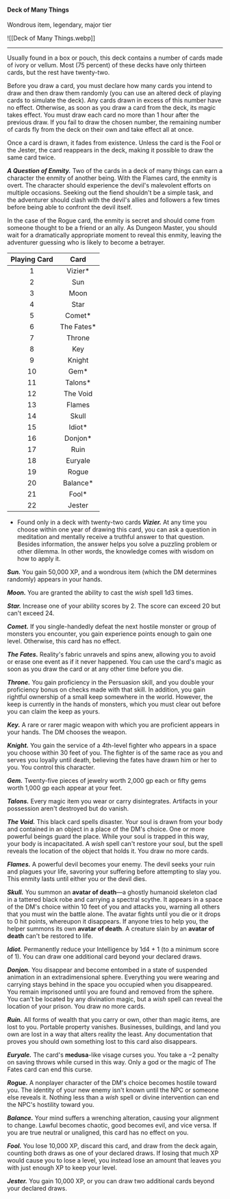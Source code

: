 #### Deck of Many Things

Wondrous item, legendary, major tier

![[Deck of Many Things.webp]]

---

Usually found in a box or pouch, this deck contains a number of cards made of ivory or vellum. Most (75 percent) of these decks have only thirteen cards, but the rest have twenty-two.

Before you draw a card, you must declare how many cards you intend to draw and then draw them randomly (you can use an altered deck of playing cards to simulate the deck). Any cards drawn in excess of this number have no effect. Otherwise, as soon as you draw a card from the deck, its magic takes effect. You must draw each card no more than 1 hour after the previous draw. If you fail to draw the chosen number, the remaining number of cards fly from the deck on their own and take effect all at once.

Once a card is drawn, it fades from existence. Unless the card is the Fool or the Jester, the card reappears in the deck, making it possible to draw the same card twice.

***A Question of Enmity.*** Two of the cards in a deck of many things can earn a character the enmity of another being. With the Flames card, the enmity is overt. The character should experience the devil's malevolent efforts on multiple occasions. Seeking out the fiend shouldn't be a simple task, and the adventurer should clash with the devil's allies and followers a few times before being able to confront the devil itself.

In the case of the Rogue card, the enmity is secret and should come from someone thought to be a friend or an ally. As Dungeon Master, you should wait for a dramatically appropriate moment to reveal this enmity, leaving the adventurer guessing who is likely to become a betrayer.

| Playing Card |    Card    |
|:------------:|:----------:|
|       1      |   Vizier*  |
|       2      |     Sun    |
|       3      |    Moon    |
|       4      |    Star    |
|       5      |   Comet*   |
|       6      | The Fates* |
|       7      |   Throne   |
|       8      |     Key    |
|       9      |   Knight   |
|      10      |    Gem*    |
|      11      |   Talons*  |
|      12      |  The Void  |
|      13      |   Flames   |
|      14      |    Skull   |
|      15      |   Idiot*   |
|      16      |   Donjon*  |
|      17      |    Ruin    |
|      18      |   Euryale  |
|      19      |    Rogue   |
|      20      |  Balance*  |
|      21      |    Fool*   |
|      22      |   Jester   |
* Found only in a deck with twenty-two cards
***Vizier.*** At any time you choose within one year of drawing this card, you can ask a question in meditation and mentally receive a truthful answer to that question. Besides information, the answer helps you solve a puzzling problem or other dilemma. In other words, the knowledge comes with wisdom on how to apply it.

***Sun.*** You gain 50,000 XP, and a wondrous item (which the DM determines randomly) appears in your hands.

***Moon.*** You are granted the ability to cast the *wish* spell 1d3 times.

***Star.*** Increase one of your ability scores by 2. The score can exceed 20 but can't exceed 24.

***Comet.*** If you single-handedly defeat the next hostile monster or group of monsters you encounter, you gain experience points enough to gain one level. Otherwise, this card has no effect.

***The Fates.*** Reality's fabric unravels and spins anew, allowing you to avoid or erase one event as if it never happened. You can use the card's magic as soon as you draw the card or at any other time before you die.

***Throne.*** You gain proficiency in the Persuasion skill, and you double your proficiency bonus on checks made with that skill. In addition, you gain rightful ownership of a small keep somewhere in the world. However, the keep is currently in the hands of monsters, which you must clear out before you can claim the keep as yours.

***Key.*** A rare or rarer magic weapon with which you are proficient appears in your hands. The DM chooses the weapon.

***Knight.*** You gain the service of a 4th-level fighter who appears in a space you choose within 30 feet of you. The fighter is of the same race as you and serves you loyally until death, believing the fates have drawn him or her to you. You control this character.

***Gem.*** Twenty-five pieces of jewelry worth 2,000 gp each or fifty gems worth 1,000 gp each appear at your feet.

***Talons.*** Every magic item you wear or carry disintegrates. Artifacts in your possession aren't destroyed but do vanish.

***The Void.*** This black card spells disaster. Your soul is drawn from your body and contained in an object in a place of the DM's choice. One or more powerful beings guard the place. While your soul is trapped in this way, your body is incapacitated. A *wish* spell can't restore your soul, but the spell reveals the location of the object that holds it. You draw no more cards.

***Flames.*** A powerful devil becomes your enemy. The devil seeks your ruin and plagues your life, savoring your suffering before attempting to slay you. This enmity lasts until either you or the devil dies.

***Skull.*** You summon an **avatar of death**—a ghostly humanoid skeleton clad in a tattered black robe and carrying a spectral scythe. It appears in a space of the DM's choice within 10 feet of you and attacks you, warning all others that you must win the battle alone. The avatar fights until you die or it drops to 0 hit points, whereupon it disappears. If anyone tries to help you, the helper summons its own **avatar of death**. A creature slain by an **avatar of death** can't be restored to life.

***Idiot.*** Permanently reduce your Intelligence by 1d4 + 1 (to a minimum score of 1). You can draw one additional card beyond your declared draws.

***Donjon.*** You disappear and become entombed in a state of suspended animation in an extradimensional sphere. Everything you were wearing and carrying stays behind in the space you occupied when you disappeared. You remain imprisoned until you are found and removed from the sphere. You can't be located by any divination magic, but a *wish* spell can reveal the location of your prison. You draw no more cards.

***Ruin.*** All forms of wealth that you carry or own, other than magic items, are lost to you. Portable property vanishes. Businesses, buildings, and land you own are lost in a way that alters reality the least. Any documentation that proves you should own something lost to this card also disappears.

***Euryale.*** The card's **medusa**-like visage curses you. You take a −2 penalty on saving throws while cursed in this way. Only a god or the magic of The Fates card can end this curse.

***Rogue.*** A nonplayer character of the DM's choice becomes hostile toward you. The identity of your new enemy isn't known until the NPC or someone else reveals it. Nothing less than a *wish* spell or divine intervention can end the NPC's hostility toward you.

***Balance.*** Your mind suffers a wrenching alteration, causing your alignment to change. Lawful becomes chaotic, good becomes evil, and vice versa. If you are true neutral or unaligned, this card has no effect on you.

***Fool.*** You lose 10,000 XP, discard this card, and draw from the deck again, counting both draws as one of your declared draws. If losing that much XP would cause you to lose a level, you instead lose an amount that leaves you with just enough XP to keep your level.

***Jester.*** You gain 10,000 XP, or you can draw two additional cards beyond your declared draws.



